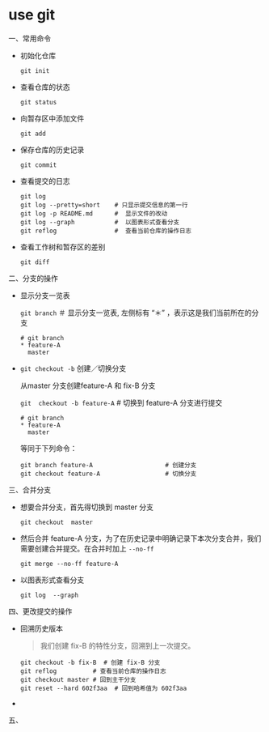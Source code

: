 # use git

一、常用命令

  - 初始化仓库

    `git init`

  - 查看仓库的状态

    `git status`

  - 向暂存区中添加文件

    `git add`

  - 保存仓库的历史记录

    `git commit`

  - 查看提交的日志

    ```
    git log
    git log --pretty=short    # 只显示提交信息的第一行
    git log -p README.md      #  显示文件的改动
    git log --graph           #  以图表形式查看分支
    git reflog                #  查看当前仓库的操作日志
    
    ```

  - 查看工作树和暂存区的差别

    `git diff`

二、分支的操作

- 显示分支一览表

  `git branch`            ＃ 显示分支一览表, 左侧标有 “＊” ，表示这是我们当前所在的分支

  ```
  # git branch
  * feature-A
    master
  ```

- `git checkout -b`  创建／切换分支

  从master 分支创建feature-A 和 fix-B 分支

  `git  checkout -b feature-A`     # 切换到 feature-A 分支进行提交

  ```
  # git branch
  * feature-A
    master
  ```

  等同于下列命令：

  ```
  git branch feature-A                    # 创建分支
  git checkout feature-A                  # 切换分支
  ```

三、合并分支

- 想要合并分支，首先得切换到 master  分支

  `git checkout  master`

- 然后合并 feature-A 分支，为了在历史记录中明确记录下本次分支合并，我们需要创建合并提交。在合并时加上 `--no-ff`

  `git merge --no-ff feature-A`

- 以图表形式查看分支

  `git log  --graph`

四、更改提交的操作

- 回溯历史版本

  > 我们创建 fix-B  的特性分支，回溯到上一次提交。

  ```
  git checkout -b fix-B  # 创建 fix-B 分支
  git reflog          # 查看当前仓库的操作日志
  git checkout master # 回到主干分支
  git reset --hard 602f3aa  # 回到哈希值为 602f3aa
  ```

  

- 

五、 